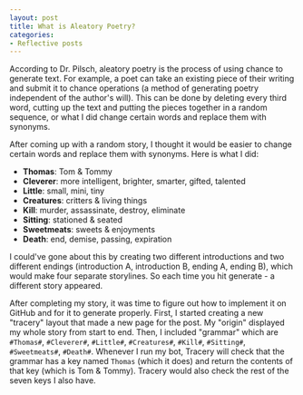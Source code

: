 ```yaml
---
layout: post
title: What is Aleatory Poetry?
categories:
- Reflective posts
---
```

According to Dr. Pilsch, aleatory poetry is the process of using chance to generate text. For example, a poet can take an existing piece of their writing and submit it to chance operations (a method of generating poetry independent of the author's will). This can be done by deleting every third word, cutting up the text and putting the pieces together in a random sequence, or what I did change certain words and replace them with synonyms. 
<br/>

After coming up with a random story, I thought it would be easier to change certain words and replace them with synonyms. Here is what I did: 
* **Thomas**: Tom & Tommy
* **Cleverer**: more intelligent, brighter, smarter, gifted, talented 
* **Little**: small, mini, tiny
* **Creatures**: critters & living things 
* **Kill**: murder, assassinate, destroy, eliminate 
* **Sitting**: stationed & seated 
* **Sweetmeats**: sweets & enjoyments 
* **Death**: end, demise, passing, expiration 

I could've gone about this by creating two different introductions and two different endings (introduction A, introduction B, ending A, ending B), which would make four separate storylines. So each time you hit generate - a different story appeared. 
<br/>

After completing my story, it was time to figure out how to implement it on GitHub and for it to generate properly. First, I started creating a new "tracery" layout that made a new page for the post. My "origin" displayed my whole story from start to end. Then, I included "grammar" which are `#Thomas#`, `#Cleverer#`, `#Little#`, `#Creatures#`, `#Kill#`, `#Sitting#`, `#Sweetmeats#`, `#Death#`. Whenever I run my bot, Tracery will check that the grammar has a key named `Thomas` (which it does) and return the contents of that key (which is Tom & Tommy). Tracery would also check the rest of the seven keys I also have.
